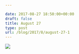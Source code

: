 ```yaml
---

date: 2017-08-27 18:50:00+00:00
draft: false
title: August 27
type: post
url: /blog/2017/8/august-27-1
---
```




  
   ![](/images/2017-08-27-20178august-27-1/IMG_2156.jpg)

  


